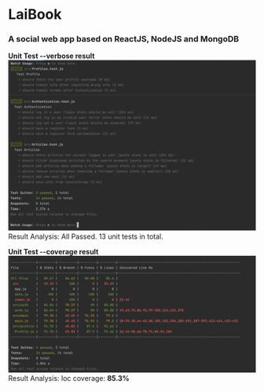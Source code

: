 # LaiBook
### A social web app based on ReactJS, NodeJS and MongoDB

**Unit Test --verbose result**
![](unit-test.png)
Result Analysis: All Passed. 13 unit tests in total.

**Unit Test --coverage result**
![](unit-test-loc-coverage.png)
Result Analysis: loc coverage: **85.3%**
